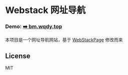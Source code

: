 Webstack 网址导航
===
### Demo: [➡️ bm.wqdy.top](https://bm.wqdy.top)

本项目是一个网址导航网站，基于 [WebStackPage](https://github.com/WebStackPage/WebStackPage.github.io) 修改而来

## License

MIT
